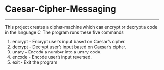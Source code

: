 # Caesar-Cipher-Messaging
_________________________

This project creates a cipher-machine which can encrypt or decrypt a code in the language C. The program runs these five commands:
1. encrypt - Encrypt user’s input based on Caesar’s cipher.
2. decrypt - Decrypt user’s input based on Caesar’s cipher.
3. unary - Encode a number into a unary code.
4. encode - Encode user’s input reversed.
5. exit - Exit the program
